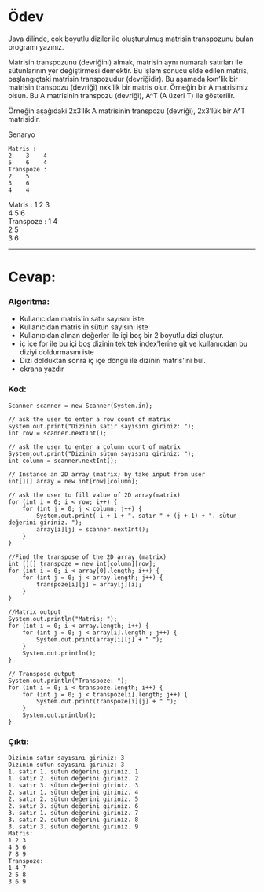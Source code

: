 # Ödev
Java dilinde, çok boyutlu diziler ile oluşturulmuş matrisin transpozunu bulan programı yazınız.

Matrisin transpozunu (devriğini) almak, matrisin aynı numaralı satırları ile sütunlarının yer değiştirmesi demektir. Bu işlem sonucu elde edilen matris, başlangıçtaki matrisin transpozudur (devriğidir). Bu aşamada kxn’lik bir matrisin transpozu (devriği) nxk’lik bir matris olur. Örneğin bir A matrisimiz olsun. Bu A matrisinin transpozu (devriği), A^T (A üzeri T) ile gösterilir.

Örneğin aşağıdaki 2x3’lik A matrisinin transpozu (devriği), 2x3’lük bir A^T matrisidir.





Senaryo

    Matris :
    2    3    4    
    5    6    4    
    Transpoze :
    2    5    
    3    6    
    4    4


Matris :
    1    2    3    
    4    5    6    
    Transpoze :
    1    4    
    2    5    
    3    6  

---
# Cevap:

### Algoritma:
- Kullanıcıdan matris'in satır sayısını iste
- Kullanıcıdan matris'in sütun sayısını iste
- Kullanıcıdan alınan değerler ile içi boş bir 2 boyutlu dizi oluştur.
- iç içe for ile bu içi boş dizinin tek tek index'lerine git ve kullanıcıdan bu diziyi doldurmasını iste
- Dizi dolduktan sonra iç içe döngü ile dizinin matris'ini bul.
- ekrana yazdır

### Kod: 
    Scanner scanner = new Scanner(System.in);

    // ask the user to enter a row count of matrix
    System.out.print("Dizinin satır sayısını giriniz: ");
    int row = scanner.nextInt();

    // ask the user to enter a column count of matrix
    System.out.print("Dizinin sütun sayısını giriniz: ");
    int column = scanner.nextInt();

    // Instance an 2D array (matrix) by take input from user
    int[][] array = new int[row][column];

    // ask the user to fill value of 2D array(matrix)
    for (int i = 0; i < row; i++) {
        for (int j = 0; j < column; j++) {
            System.out.print( i + 1 + ". satır " + (j + 1) + ". sütun değerini giriniz. ");
            array[i][j] = scanner.nextInt();
        }
    }

    //Find the transpose of the 2D array (matrix)
    int [][] transpoze = new int[column][row];
    for (int i = 0; i < array[0].length; i++) {
        for (int j = 0; j < array.length; j++) {
            transpoze[i][j] = array[j][i];
        }
    }

    //Matrix output
    System.out.println("Matris: ");
    for (int i = 0; i < array.length; i++) {
        for (int j = 0; j < array[i].length ; j++) {
            System.out.print(array[i][j] + " ");
        }
        System.out.println();
    }

    // Transpose output
    System.out.println("Transpoze: ");
    for (int i = 0; i < transpoze.length; i++) {
        for (int j = 0; j < transpoze[i].length; j++) {
            System.out.print(transpoze[i][j] + " ");
        }
        System.out.println();
    }

### Çıktı:
    Dizinin satır sayısını giriniz: 3
    Dizinin sütun sayısını giriniz: 3
    1. satır 1. sütun değerini giriniz. 1
    1. satır 2. sütun değerini giriniz. 2
    1. satır 3. sütun değerini giriniz. 3
    2. satır 1. sütun değerini giriniz. 4
    2. satır 2. sütun değerini giriniz. 5
    2. satır 3. sütun değerini giriniz. 6
    3. satır 1. sütun değerini giriniz. 7
    3. satır 2. sütun değerini giriniz. 8
    3. satır 3. sütun değerini giriniz. 9
    Matris:
    1 2 3
    4 5 6
    7 8 9
    Transpoze:
    1 4 7
    2 5 8
    3 6 9
